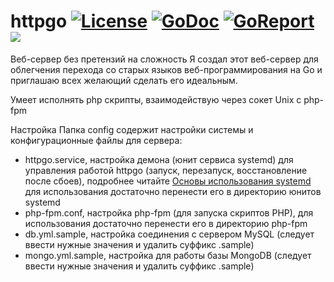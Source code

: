 # httpgo <a href="https://opensource.org/licenses/Apache-2.0"><img src="https://camo.githubusercontent.com/5dcb57e59f46a4ed65fafc343ab810e35086e21d/68747470733a2f2f696d672e736869656c64732e696f2f3a6c6963656e73652d6170616368652d626c75652e737667" alt="License" data-canonical-src="https://img.shields.io/:license-apache-blue.svg" style="max-width:100%;"></a> <a href="https://godoc.org/github.com/ruslanBik4/httpgo"><img src="https://godoc.org/github.com/ruslanBik4/httpgo?status.svg" alt="GoDoc"></a> <a href="https://goreportcard.com/report/github.com/ruslanBik4/httpgo"><img src="https://goreportcard.com/badge/github.com/ruslanBik4/httpgo" alt="GoReport"/></a> <a href="https://travis-ci.org/ruslanBik4/httpgo.svg?branch=master" > <img src="https://travis-ci.org/ruslanBik4/httpgo.svg?branch=master" /> </a>
Веб-сервер без претензий на сложность
Я создал этот веб-сервер для облегчения перехода со старых языков веб-программирования на Go
и приглашаю всех желающий сделать его идеальным.

 Умеет исполнять php скрипты, взаимодействую через сокет Unix с php-fpm

Настройка
 Папка config содержит настройки системы и конфигурационные файлы для сервера:
 - httpgo.service, настройка демона (юнит сервиса systemd) для управления работой httpgo (запуск, перезапуск, восстановление после сбоев), подробнее читайте
<a href="https://wiki.archlinux.org/index.php/Systemd_(Русский)"> Основы использования systemd </a>
для использования достаточно перенести его в директорию юнитов systemd
 - php-fpm.conf, настройка php-fpm (для запуска скриптов PHP), для использования достаточно перенести его в директорию php-fpm
 - db.yml.sample, настройка соединения с сервером MySQL (следует ввести нужные значения и удалить суффикс .sample)
 - mongo.yml.sample, настройка для работы базы MongoDB (следует ввести нужные значения и удалить суффикс .sample)